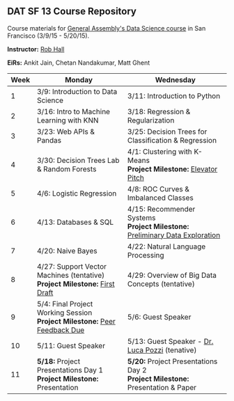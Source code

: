 ## DAT SF 13 Course Repository

Course materials for [General Assembly's Data Science course](https://generalassemb.ly/education/data-science/san-francisco) in San Francisco (3/9/15 - 5/20/15).

**Instructor:** [Rob Hall](https://generalassemb.ly/instructors/rob-hall/1864)

**EiRs:** Ankit Jain, Chetan Nandakumar, Matt Ghent

Week | Monday | Wednesday
--- | --- | ---
 1 | 3/9: Introduction to Data Science | 3/11: Introduction to Python
 2 | 3/16: Intro to Machine Learning with KNN | 3/18: Regression & Regularization
 3 | 3/23: Web APIs & Pandas | 3/25: Decision Trees for Classification & Regression
 4 | 3/30: Decision Trees Lab & Random Forests | 4/1: Clustering with K-Means <br>**Project Milestone:** [Elevator Pitch](https://github.com/ga-students/DAT_SF_13/blob/master/project/dat_project.md#april-1-final-project-elevator-pitch)
 5 | 4/6: Logistic Regression | 4/8: ROC Curves & Imbalanced Classes
 6 | 4/13: Databases & SQL | 4/15: Recommender Systems <br>**Project Milestone:** [Preliminary Data Exploration](https://github.com/ga-students/DAT_SF_13/blob/master/project/dat_project.md#april-15-preliminary-data-exploration-results-and-analysis-plan)
 7 | 4/20: Naive Bayes | 4/22: Natural Language Processing
 8 | 4/27: Support Vector Machines (tentative) <br>**Project Milestone:** [First Draft](https://github.com/ga-students/DAT_SF_13/blob/master/project/dat_project.md#april-26-first-draft-due) | 4/29: Overview of Big Data Concepts (tentative)
 9 | 5/4: Final Project Working Session <br>**Project Milestone:** [Peer Feedback Due](https://github.com/ga-students/DAT_SF_13/blob/master/project/peer_review_guidelines.md) | 5/6: Guest Speaker
10 | 5/11: Guest Speaker | 5/13: Guest Speaker - [Dr. Luca Pozzi](https://generalassemb.ly/instructors/dr-luca-pozzi/4825) (tenative)
11 | **5/18:** Project Presentations Day 1 <br>**Project Milestone:** Presentation | **5/20:** Project Presentations Day 2 <br>**Project Milestone:** Presentation & Paper
